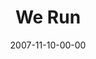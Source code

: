 ---
layout: message
category: message
series: "Context"
title: "We Run"
date: 2007-11-10-00-00
message_id: 465
audio: "http://s3.amazonaws.com/crossroads-media/media/legacy/mp3/Context_1_Run_11-11-07_Tome_webaudio.mp3"
audio-duration: "37:06"
explicit: "N"
---